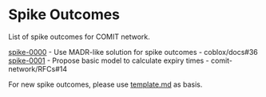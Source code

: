 # Spike Outcomes

List of spike outcomes for COMIT network.

[spike-0000](0000-use-madr-like-solution-for-spike-outcomes.md) - Use MADR-like solution for spike outcomes - coblox/docs#36
[spike-0001](0001-basic-expiry-model.md) - Propose basic model to calculate expiry times - comit-network/RFCs#14

For new spike outcomes, please use [template.md](template.md) as basis.
